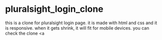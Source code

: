 # pluralsight_login_clone
this is a clone for pluralsight login page.
it is made with html and css and it is responsive. when it gets shrink, it will fit for mobile  devices.
you can check the clone <a 

